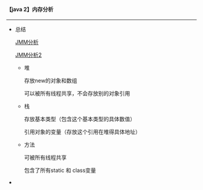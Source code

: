 #### 【java 2】内存分析

--------------------

* 总结

  [JMM分析](https://zhuanlan.zhihu.com/p/29881777)

  [JMM分析2](https://cloud.tencent.com/developer/article/1462257)

  - 堆

    存放new的对象和数组

    可以被所有线程共享，不会存放别的对象引用

  - 栈

    存放基本类型（包含这个基本类型的具体数值）

    引用对象的变量（存放这个引用在堆得具体地址）

  - 方法
  
    可被所有线程共享
  
    包含了所有static 和 class变量

- 